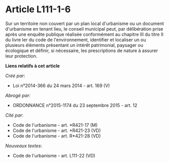 # Article L111-1-6

Sur un territoire non couvert par un plan local d'urbanisme ou un document d'urbanisme en tenant lieu, le conseil municipal
peut, par délibération prise après une enquête publique réalisée conformément au chapitre III du titre II du livre Ier du
code de l'environnement, identifier et localiser un ou plusieurs éléments présentant un intérêt patrimonial, paysager ou
écologique et définir, si nécessaire, les prescriptions de nature à assurer leur protection.

**Liens relatifs à cet article**

_Créé par_:

  - Loi n°2014-366 du 24 mars 2014 - art. 169 (V)

_Abrogé par_:

  - ORDONNANCE n°2015-1174 du 23 septembre 2015 - art. 12

_Cité par_:

  - Code de l'urbanisme - art. *R421-17 (M)
  - Code de l'urbanisme - art. *R421-23 (VD)
  - Code de l'urbanisme - art. R*421-28 (VD)

_Nouveaux textes_:

  - Code de l'urbanisme - art. L111-22 (VD)
